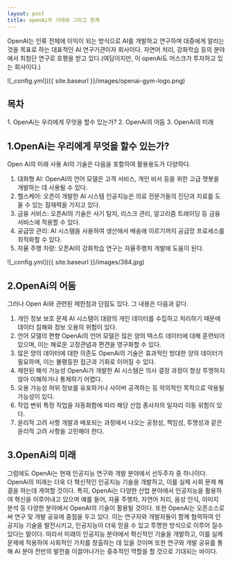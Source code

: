 ```yaml
---
layout: post
title: openAi의 기대와 그리고 한계
---
```


OpenAI는 인류 전체에 이익이 되는 방식으로 AI를 개발하고 연구하며 대중에게 알리는 것을 목표로 하는 대표적인 AI 연구기관이자 회사이다. 
자연어 처리, 강화학습 등의 분야에서 최첨단 연구로 호평을 받고 있다.(여담이지만, 이 openAi도 머스크가 투자하고 있는 회사이다.)

![_config.yml]({{ site.baseurl }}/images/openai-gym-logo.png)

<h2>목차</h2>
1. OpenAi는 우리에게 무엇을 할수 있는가?
2. OpenAi의 어둠
3. OpenAi의 미래

<h2>1.OpenAi는 우리에게 무엇을 할수 있는가?</h2>

Open Ai의 미래 사용 AI의 기술은 다음을 포함하여 활용용도가 다양하다.
1. 대화형 AI: OpenAI의 언어 모델은 고객 서비스, 개인 비서 등을 위한 고급 챗봇을 개발하는 데 사용될 수 있다.
2. 헬스케어: 오픈이 개발한 AI 시스템 인공지능은 의료 전문가들의 진단과 치료를 도울 수 있는 잠재력을 가지고 있다.
3. 금융 서비스: 오픈AI의 기술은 사기 탐지, 리스크 관리, 알고리즘 트레이딩 등 금융 서비스에 적용할 수 있다.
4. 공급망 관리: AI 시스템을 사용하여 생산에서 배송에 이르기까지 공급망 프로세스를 최적화할 수 있다.
5. 자율 주행 차량: 오픈AI의 강화학습 연구는 자율주행차 개발에 도움이 된다.

![_config.yml]({{ site.baseurl }}/images/384.jpg)


<h2>2.OpenAi의 어둠</h2>

그러나 Open Ai와 관련된 제한점과 단점도 있다. 그 내용은 다음과 같다.
1. 개인 정보 보호 문제
 AI 시스템이 대량의 개인 데이터를 수집하고 처리하기 때문에 데이터 침해와 정보 오용의 위험이 있다.
2. 언어 모델의 편향
 OpenAi의 언어 모델은 많은 양의 텍스트 데이터에 대해 훈련되어 있으며, 이는 해로운 고정관념과 편견을 영구화할 수 있다.
4. 많은 양의 데이터에 대한 의존도
 OpenAi의 기술은 효과적인 방대한 양의 데이터가 필요하며, 이는 불평등한 접근과 기회로 이어질 수 있다.
5. 제한된 해석 가능성
 OpenAi가 개발한 AI 시스템은 의사 결정 과정이 항상 투명하지 않아 이해하거나 통제하기 어렵다.
6. 오용 가능성
 허위 정보를 유포하거나 사이버 공격하는 등 악의적인 목적으로 악용될 가능성이 있다.
7. 작업 변위
 특정 작업을 자동화함에 따라 해당 산업 종사자의 일자리 이동 위험이 있다.
8. 윤리적 고려 사항
 개발과 배포되는 과정에서 나오는 공정성, 책임성, 투명성과 같은 윤리적 고려 사항을 고민해야 한다.


<h2>3.OpenAi의 미래</h2>

그럼에도 OpenAi는 현재 인공지능 연구와 개발 분야에서 선두주자 중 하나이다. OpenAi의 미래는 더욱 더 혁신적인 인공지능 기술을 개발하고, 이를 실제 사회 문제 해결을 하는데 게여할 것이다.
특히, OpenAi는 다양한 산업 분야에서 인공지능을 활용하여 혁신을 이루어내고 있으며 예를 들어, 자율 주행차, 자연어 처리, 음성 인식, 이미지 분석 등 다양한 분야에서 OpenAI의 기술이 활용될 것이다.
또한 OpenAi는 오픈소스로써 연구 및 개발 공유에 중점을 두고 있다. 이는 연구자와 개발자들이 함께 협력하여 인공지능 기술을 발전시키고, 인공지능이 더욱 믿을 수 있고 투명한 방식으로 이루어 질수 있다는 말이다.
따라서 미래의 인공지능 분야에서 혁신적인 기술을 개발하고, 이를 실제 문제에 적용하여 사회적인 가치를 창출하는 데 있을 것이며 또한 연구와 개발 공유를 통해 AI 분야 전반의 발전을 이끌어나가는 중추적인 역할을 할 것으로 기대되는 바이다.